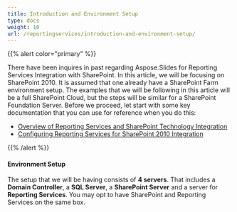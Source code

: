 ```yaml
---
title: Introduction and Environment Setup
type: docs
weight: 10
url: /reportingservices/introduction-and-environment-setup/
---
```


{{% alert color="primary" %}} 

There have been inquires in past regarding Aspose.Slides for Reporting Services Integration with SharePoint. In this article, we will be focusing on SharePoint 2010. It is assumed that one already have a SharePoint Farm environment setup. The examples that we will be following in this article will be a full SharePoint Cloud, but the steps will be similar for a SharePoint Foundation Server. Before we proceed, let start with some key documentation that you can use for reference when you do this: 

- [Overview of Reporting Services and SharePoint Technology Integration](https://docs.microsoft.com/en-us/previous-versions/sql/sql-server-2008-r2/bb326358(v=sql.105))  
- [Configuring Reporting Services for SharePoint 2010 Integration ](https://docs.microsoft.com/en-us/previous-versions/sql/)

{{% /alert %}} 
#### **Environment Setup**
The setup that we will be having consists of **4 servers**. That includes a **Domain Controller**, a **SQL Server**, a **SharePoint Server** and a server for **Reporting Services**. You may opt to have SharePoint and Reporting Services on the same box. 
